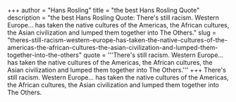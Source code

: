 +++
author = "Hans Rosling"
title = "the best Hans Rosling Quote"
description = "the best Hans Rosling Quote: There's still racism. Western Europe... has taken the native cultures of the Americas, the African cultures, the Asian civilization and lumped them together into The Others."
slug = "theres-still-racism-western-europe-has-taken-the-native-cultures-of-the-americas-the-african-cultures-the-asian-civilization-and-lumped-them-together-into-the-others"
quote = '''There's still racism. Western Europe... has taken the native cultures of the Americas, the African cultures, the Asian civilization and lumped them together into The Others.'''
+++
There's still racism. Western Europe... has taken the native cultures of the Americas, the African cultures, the Asian civilization and lumped them together into The Others.
